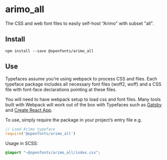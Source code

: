 
# arimo_all

The CSS and web font files to easily self-host “Arimo” with subset "all".

## Install

`npm install --save @openfonts/arimo_all`

## Use

Typefaces assume you’re using webpack to process CSS and files. Each typeface
package includes all necessary font files (woff2, woff) and a CSS file with
font-face declarations pointing at these files.

You will need to have webpack setup to load css and font files. Many tools built
with Webpack will work out of the box with Typefaces such as [Gatsby](https://github.com/gatsbyjs/gatsby)
and [Create React App](https://github.com/facebookincubator/create-react-app).

To use, simply require the package in your project’s entry file e.g.

```javascript
// Load Arimo typeface
require('@openfonts/arimo_all')
```

Usage in SCSS:
```scss
@import "~@openfonts/arimo_all/index.css";
```
